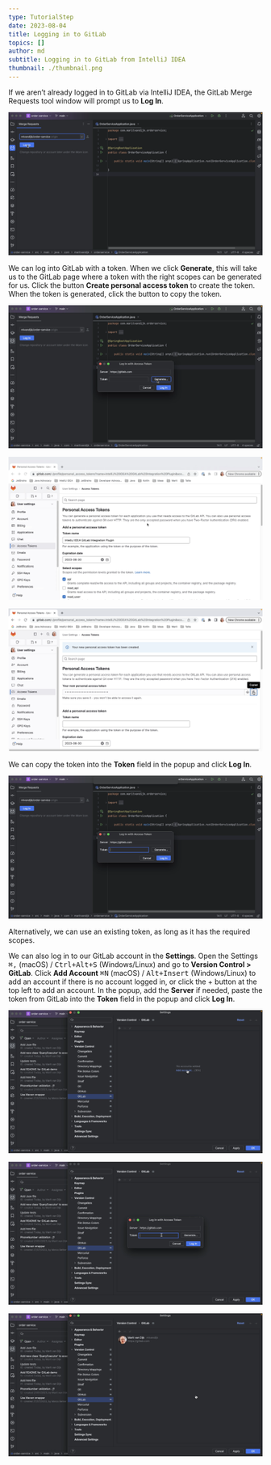 ```yaml
---
type: TutorialStep
date: 2023-08-04
title: Logging in to GitLab
topics: []
author: md
subtitle: Logging in to GitLab from IntelliJ IDEA
thumbnail: ./thumbnail.png
---
```


If we aren’t already logged in to GitLab via IntelliJ IDEA, the GitLab Merge Requests tool window will prompt us to **Log In**.

![Log In](login.png)

We can log into GitLab with a token. When we click **Generate**, this will take us to the GitLab page where a token with the right scopes can be generated for us. Click the button **Create personal access token** to create the token. When the token is generated, click the button to copy the token.

![Generate a token](generate.png)

![Create Personal Access Token](personal-access-token.png)

![Copy the token](copied.png)

We can copy the token into the **Token** field in the popup and click **Log In**.

![Paste the token into the Token field](token.png)

Alternatively, we can use an existing token, as long as it has the required scopes.

We can also log in to our GitLab account in the **Settings**. Open the Settings <kbd>⌘,</kbd> (macOS) / <kbd>Ctrl+Alt+S</kbd> (Windows/Linux) and go to **Version Control > GitLab**. Click **Add Account** <kbd>⌘N</kbd> (macOS) / <kbd>Alt+Insert</kbd> (Windows/Linux) to add an account if there is no account logged in, or click the + button at the top left to add an account. In the popup, add the **Server** if needed, paste the token from GitLab into the **Token** field in the popup and click **Log In**.

![Add GitLab account in Settings](add-account.png)

![Paste the token into the Token field in Settings](settings-token.png)

![Account added in Settings](settings-account.png)
